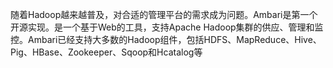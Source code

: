 随着Hadoop越来越普及，对合适的管理平台的需求成为问题。Ambari是第一个开源实现。是一个基于Web的工具，支持Apache Hadoop集群的供应、管理和监控。Ambari已经支持大多数的Hadoop组件，包括HDFS、MapReduce、Hive、Pig、HBase、Zookeeper、Sqoop和Hcatalog等

